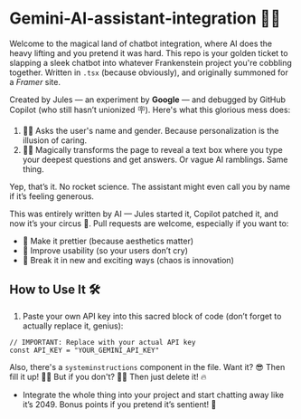 # Gemini-AI-assistant-integration 🤖✨

Welcome to the magical land of chatbot integration, where AI does the heavy lifting and you pretend it was hard. This repo is your golden ticket to slapping a sleek chatbot into whatever Frankenstein project you're cobbling together. Written in `.tsx` (because obviously), and originally summoned for a *Framer* site.

Created by Jules — an experiment by **Google** — and debugged by GitHub Copilot (who still hasn’t unionized 🪧). Here's what this glorious mess does:

1) 🕵️‍♂️ Asks the user's name and gender. Because personalization is the illusion of caring.
2) 🧙‍♀️ Magically transforms the page to reveal a text box where you type your deepest questions and get answers. Or vague AI ramblings. Same thing.

Yep, that’s it. No rocket science. The assistant might even call you by name if it’s feeling generous.

This was entirely written by AI — Jules started it, Copilot patched it, and now it’s your circus 🎪. Pull requests are welcome, especially if you want to:

* 💅 Make it prettier (because aesthetics matter)
* 🧼 Improve usability (so your users don’t cry)
* 🧪 Break it in new and exciting ways (chaos is innovation)

## How to Use It 🛠️

1. Paste your own API key into this sacred block of code (don’t forget to actually replace it, genius):

```tsx
// IMPORTANT: Replace with your actual API key
const API_KEY = "YOUR_GEMINI_API_KEY"
```
Also, there's a `systeminstructions` component in the file. Want it? 😎 Then fill it up! 🤘🏽 But if you don't? 👎🏽 Then just delete it! 🔥
- Integrate the whole thing into your project and start chatting away like it’s 2049. Bonus points if you pretend it’s sentient! 🤖
